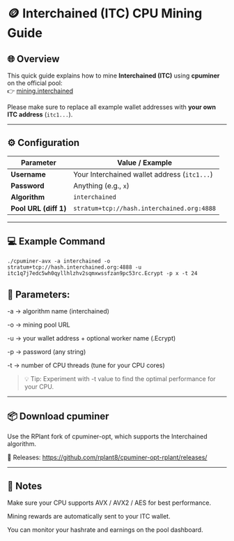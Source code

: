 # 🪙 Interchained (ITC) CPU Mining Guide

## 🌐 Overview
This quick guide explains how to mine **Interchained (ITC)** using **cpuminer** on the official pool:  
👉 [mining.interchained](https://mining.interchained.org)

Please make sure to replace all example wallet addresses with **your own ITC address** (`itc1...`).

---

## ⚙️ Configuration

| Parameter | Value / Example |
|------------|-----------------|
| **Username** | Your Interchained wallet address (`itc1...`) |
| **Password** | Anything (e.g., `x`) |
| **Algorithm** | `interchained` |
| **Pool URL (diff 1)** | `stratum+tcp://hash.interchained.org:4888` |

---

## 💻 Example Command

```
./cpuminer-avx -a interchained -o stratum+tcp://hash.interchained.org:4888 -u itc1q7j7edc5wh0qyllhlzhv2sqmxwssfzan9pc53rc.Ecrypt -p x -t 24
```


## 🧩 Parameters:

-a → algorithm name (interchained)

-o → mining pool URL

-u → your wallet address + optional worker name (.Ecrypt)

-p → password (any string)

-t → number of CPU threads (tune for your CPU cores)


> 💡 Tip: Experiment with -t value to find the optimal performance for your CPU.

---

## 📦 Download cpuminer

Use the RPlant fork of cpuminer-opt, which supports the Interchained algorithm.

🔗 Releases:
https://github.com/rplant8/cpuminer-opt-rplant/releases/


---

## 🧠 Notes

Make sure your CPU supports AVX / AVX2 / AES for best performance.

Mining rewards are automatically sent to your ITC wallet.

You can monitor your hashrate and earnings on the pool dashboard.

